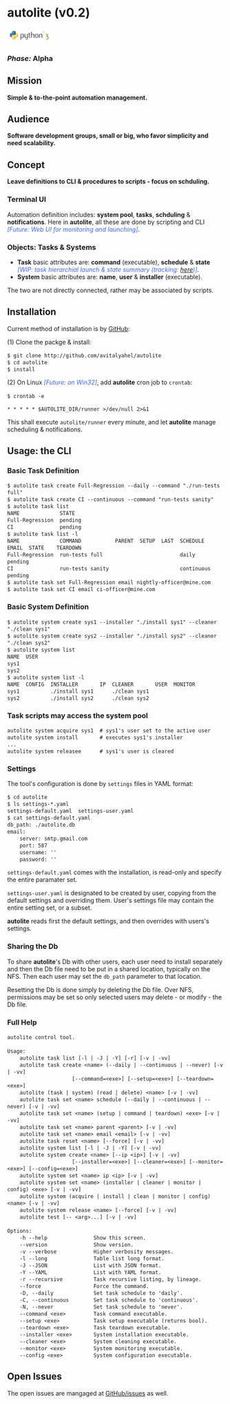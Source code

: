 # autolite (v0.2)

![alt text](https://github.com/avitalyahel/autolite/blob/master/python-3.100x34.png "python 3")

### *Phase:* Alpha

## Mission

**Simple & to-the-point automation management.**

## Audience

**Software development groups, small or big, who favor simplicity and need scalability.**

## Concept

**Leave definitions to CLI & procedures to scripts - focus on schduling.**

### Terminal UI

Automation definition includes: **system pool**, **tasks**, **schduling** & **notifications**. Here in **autolite**, all these are done by scripting and CLI  *<span style="color:RoyalBlue">[Future: Web UI for monitoring and launching]</span>*.

### Objects: Tasks & Systems

* **Task** basic attributes are: **command** (executable), **schedule** & **state** *<span style="color:RoyalBlue">[WIP: task hierarchial launch & state summary (tracking: [here](https://github.com/avitalyahel/autolite/issues/20))]</span>*.
* **System** basic attributes are: **name**, **user** & **installer** (executable).

The two are not directly connected, rather may be associated by scripts.

## Installation

Current method of installation is by [GitHub](http://github.com/avitalyahel/autolite):

(1) Clone the packge & install:

```
$ git clone http://github.com/avitalyahel/autolite
$ cd autolite
$ install
```

(2) On Linux *<span style="color:RoyalBlue">[Future: on Win32]</span>*, add **autolite** cron job to `crontab`:

`$ crontab -e`

```
* * * * * $AUTOLITE_DIR/runner >/dev/null 2>&1
```
This shall execute `autolite/runner` every minute, and let **autolite** manage scheduling & notifications.

## Usage: the CLI

### Basic Task Definition

    $ autolite task create Full-Regression --daily --command "./run-tests full"
    $ autolite task create CI --continuous --command "run-tests sanity"
    $ autolite task list
    NAME             STATE
    Full-Regression  pending
    CI               pending
    $ autolite task list -l
    NAME             COMMAND           PARENT  SETUP  LAST  SCHEDULE    EMAIL  STATE    TEARDOWN
    Full-Regression  run-tests full                         daily              pending
    CI               run-tests sanity                       continuous         pending
    $ autolite task set Full-Regression email nightly-officer@mine.com
    $ autolite task set CI email ci-officer@mine.com

### Basic System Definition

    $ autolite system create sys1 --installer "./install sys1" --cleaner "./clean sys1"
    $ autolite system create sys2 --installer "./install sys2" --cleaner "./clean sys2"
    $ autolite system list
    NAME  USER
    sys1
    sys2
    $ autolite system list -l
    NAME  CONFIG  INSTALLER       IP  CLEANER       USER  MONITOR
    sys1          ./install sys1      ./clean sys1
    sys2          ./install sys2      ./clean sys2
    
### Task scripts may access the system pool

    autolite system acquire sys1  # sys1's user set to the active user
    autolite system install       # executes sys1's installer
    ...
    autolite system releasee      # sys1's user is cleared

### Settings

The tool's configuration is done by `settings` files in YAML format:

	$ cd autolite
	$ ls settings-*.yaml
	settings-default.yaml  settings-user.yaml
	$ cat settings-default.yaml
	db_path: ./autolite.db
	email:
	    server: smtp.gmail.com
	    port: 587
	    username: ''
	    password: ''
	
`settings-default.yaml` comes with the installation, is read-only and specify the entire paramater set.

`settings-user.yaml` is designated to be created by user, copying from the default settings and overriding them. User's settings file may contain the entire setting set, or a subset.

**autolite** reads first the default settings, and then overrides with users's settings.
	
### Sharing the Db

To share **autolite**'s Db with other users, each user need to install separately and then the Db file need to be put in a shared location, typically on the NFS. Then each user may set the `db_path` parameter to that location.

Resetting the Db is done simply by deleting the Db file. Over NFS, permissions may be set so only selected users may delete - or modify - the Db file.

### Full Help
```
autolite control tool.

Usage:
    autolite task list [-l | -J | -Y] [-r] [-v | -vv]
    autolite task create <name> (--daily | --continuous | --never) [-v | -vv]
                     [--command=<exe>] [--setup=<exe>] [--teardown=<exe>]
    autolite (task | system) (read | delete) <name> [-v | -vv]
    autolite task set <name> schedule (--daily | --continuous | --never) [-v | -vv]
    autolite task set <name> (setup | command | teardown) <exe> [-v | -vv]
    autolite task set <name> parent <parent> [-v | -vv]
    autolite task set <name> email <email> [-v | -vv]
    autolite task reset <name> [--force] [-v | -vv]
    autolite system list [-l | -J | -Y] [-v | -vv]
    autolite system create <name> [--ip <ip>] [-v | -vv]
                     [--installer=<exe>] [--cleaner=<exe>] [--monitor=<exe>] [--config=<exe>]
    autolite system set <name> ip <ip> [-v | -vv]
    autolite system set <name> (installer | cleaner | monitor | config) <exe> [-v | -vv]
    autolite system (acquire | install | clean | monitor | config) <name> [-v | -vv]
    autolite system release <name> [--force] [-v | -vv]
    autolite test [-- <arg>...] [-v | -vv]

Options:
    -h --help               Show this screen.
    --version               Show version.
    -v --verbose            Higher verbosity messages.
    -l --long               Table list long format.
    -J --JSON               List with JSON format.
    -Y --YAML               List with YAML format.
    -r --recursive          Task recursive listing, by lineage.
    --force                 Force the command.
    -D, --daily             Set task schedule to 'daily'.
    -C, --continuous        Set task schedule to 'continuous'.
    -N, --never             Set task schedule to 'never'.
    --command <exe>         Task command executable.
    --setup <exe>           Task setup executable (returns bool).
    --teardown <exe>        Task teardown executable.
    --installer <exe>       System installation executable.
    --cleaner <exe>         System cleaning executable.
    --monitor <exe>         System monitoring executable.
    --config <exe>          System configuration executable.
```

## Open Issues

The open issues are mangaged at [GitHub/issues](https://github.com/avitalyahel/autolite/issues) as well.

